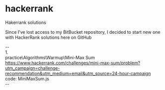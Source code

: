# hackerrank
Hakerrank solutions


Since I've lost access to my BitBucket repository, I decided to start new one with HackerRank solutions here on GitHub

--<br/>
1.<br/>
practice\Algorithms\Warmup\Mini-Max Sum<br/>
https://www.hackerrank.com/challenges/mini-max-sum/problem?utm_campaign=challenge-recommendation&utm_medium=email&utm_source=24-hour-campaign<br/>
code: MiniMaxSum.js<br/>
--<br/>
